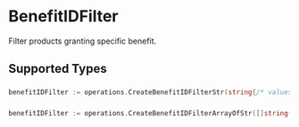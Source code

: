 # BenefitIDFilter

Filter products granting specific benefit.


## Supported Types

### 

```go
benefitIDFilter := operations.CreateBenefitIDFilterStr(string{/* values here */})
```

### 

```go
benefitIDFilter := operations.CreateBenefitIDFilterArrayOfStr([]string{/* values here */})
```

